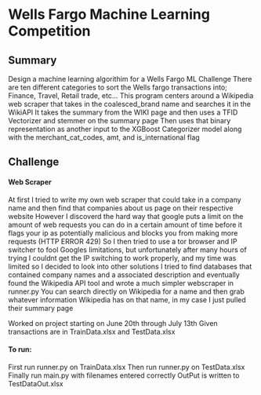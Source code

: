 # Wells Fargo Machine Learning Competition
## Summary
Design a machine learning algorithim for a Wells Fargo ML Challenge
There are ten different categories to sort the Wells fargo transactions into; Finance, Travel, Retail trade, etc...
This program centers around a Wikipedia web scraper that takes in the coalesced_brand name and searches it in the WikiAPI 
It takes the summary from the WIKI page and then uses a TFID Vectorizer and stemmer on the summary page
Then uses that binary representation as another input to the XGBoost Categorizer model along with the merchant_cat_codes, amt, and is_international flag

## Challenge
#### Web Scraper
At first I tried to write my own web scraper that could take in a company name and then find that companies about us page on their respective website
However I discoverd the hard way that google puts a limit on the amount of web requests you can do in a certain amount of time before it flags your ip as potentially malicious and blocks you from making more requests (HTTP ERROR 429)
So I then tried to use a tor browser and IP switcher to fool Googles limitations, but unfortunately after many hours of trying I couldnt get the IP switching to  work properly, and my time was limited so I decided to look into other solutions
I tried to find databases that contained company names and a associated description and eventually found the Wikipedia API tool and wrote a much simpler webscraper in runner.py
You can search directly on Wikipedia for a name and then grab whatever information Wikipedia has on that name, in my case I just pulled their summary page

Worked on project starting on June 20th through July 13th
Given transactions are in TrainData.xlsx and TestData.xlsx

#### To run:
First run runner.py on TrainData.xlsx
Then run runner.py on TestData.xlsx
Finally run main.py with filenames entered correctly
OutPut is written to TestDataOut.xlsx
